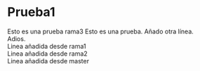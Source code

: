 # Prueba1
Esto es una prueba rama3
Esto es una prueba.
Añado otra línea.
<br>
Adios.
<br>
Linea añadida desde rama1
<br>
Linea añadida desde rama2
<br>
Linea añadida desde master

